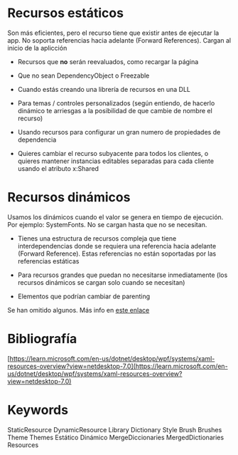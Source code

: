 # Recursos estáticos

Son más eficientes, pero el recurso tiene que existir antes de ejecutar la app. No soporta referencias hacia adelante (Forward References). Cargan al inicio de la aplicción

- Recursos que **no** serán reevaluados, como recargar la página
    
- Que no sean DependencyObject o Freezable
    
- Cuando estás creando una librería de recursos en una DLL
    
- Para temas / controles personalizados (según entiendo, de hacerlo dinámico te arriesgas a la posibilidad de que cambie de nombre el recurso)
    
- Usando recursos para configurar un gran numero de propiedades de dependencia
    
- Quieres cambiar el recurso subyacente para todos los clientes, o quieres mantener instancias editables separadas para cada cliente usando el atributo x:Shared

# Recursos dinámicos

Usamos los dinámicos cuando el valor se genera en tiempo de ejecución. Por ejemplo: SystemFonts. No se cargan hasta que no se necesitan.

- Tienes una estructura de recursos compleja que tiene interdependencias donde se requiera una referencia hacia adelante (Forward Reference). Estas referencias no están soportadas por las referencias estáticas
    
- Para recursos grandes que puedan no necesitarse inmediatamente (los recursos dinámicos se cargan solo cuando se necesitan)
    
- Elementos que podrían cambiar de parenting
    

Se han omitido algunos. Más info en [este enlace](https://learn.microsoft.com/en-us/dotnet/desktop/wpf/systems/xaml-resources-overview?view=netdesktop-7.0)


# Bibliografía

[https://learn.microsoft.com/en-us/dotnet/desktop/wpf/systems/xaml-resources-overview?view=netdesktop-7.0](https://learn.microsoft.com/en-us/dotnet/desktop/wpf/systems/xaml-resources-overview?view=netdesktop-7.0)

# Keywords

StaticResource DynamicResource Library Dictionary Style Brush Brushes Theme Themes Estático Dinámico MergeDiccionaries MergedDictionaries Resources
